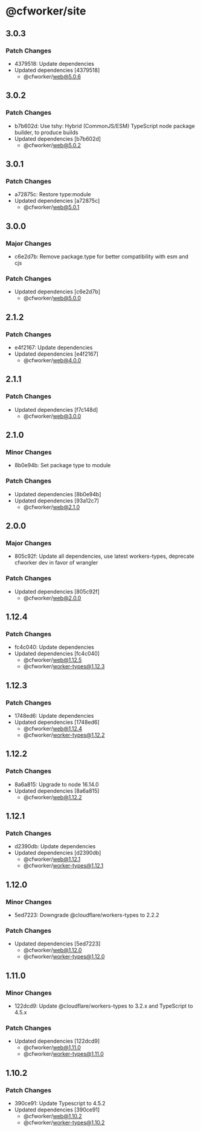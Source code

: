 # @cfworker/site

## 3.0.3

### Patch Changes

- 4379518: Update dependencies
- Updated dependencies [4379518]
  - @cfworker/web@5.0.6

## 3.0.2

### Patch Changes

- b7b602d: Use tshy: Hybrid (CommonJS/ESM) TypeScript node package builder, to produce builds
- Updated dependencies [b7b602d]
  - @cfworker/web@5.0.2

## 3.0.1

### Patch Changes

- a72875c: Restore type:module
- Updated dependencies [a72875c]
  - @cfworker/web@5.0.1

## 3.0.0

### Major Changes

- c6e2d7b: Remove package.type for better compatibility with esm and cjs

### Patch Changes

- Updated dependencies [c6e2d7b]
  - @cfworker/web@5.0.0

## 2.1.2

### Patch Changes

- e4f2167: Update dependencies
- Updated dependencies [e4f2167]
  - @cfworker/web@4.0.0

## 2.1.1

### Patch Changes

- Updated dependencies [f7c148d]
  - @cfworker/web@3.0.0

## 2.1.0

### Minor Changes

- 8b0e94b: Set package type to module

### Patch Changes

- Updated dependencies [8b0e94b]
- Updated dependencies [93a12c7]
  - @cfworker/web@2.1.0

## 2.0.0

### Major Changes

- 805c92f: Update all dependencies, use latest workers-types, deprecate cfworker dev in favor of wrangler

### Patch Changes

- Updated dependencies [805c92f]
  - @cfworker/web@2.0.0

## 1.12.4

### Patch Changes

- fc4c040: Update dependencies
- Updated dependencies [fc4c040]
  - @cfworker/web@1.12.5
  - @cfworker/worker-types@1.12.3

## 1.12.3

### Patch Changes

- 1748ed6: Update dependencies
- Updated dependencies [1748ed6]
  - @cfworker/web@1.12.4
  - @cfworker/worker-types@1.12.2

## 1.12.2

### Patch Changes

- 8a6a815: Upgrade to node 16.14.0
- Updated dependencies [8a6a815]
  - @cfworker/web@1.12.2

## 1.12.1

### Patch Changes

- d2390db: Update dependencies
- Updated dependencies [d2390db]
  - @cfworker/web@1.12.1
  - @cfworker/worker-types@1.12.1

## 1.12.0

### Minor Changes

- 5ed7223: Downgrade @cloudflare/workers-types to 2.2.2

### Patch Changes

- Updated dependencies [5ed7223]
  - @cfworker/web@1.12.0
  - @cfworker/worker-types@1.12.0

## 1.11.0

### Minor Changes

- 122dcd9: Update @cloudflare/workers-types to 3.2.x and TypeScript to 4.5.x

### Patch Changes

- Updated dependencies [122dcd9]
  - @cfworker/web@1.11.0
  - @cfworker/worker-types@1.11.0

## 1.10.2

### Patch Changes

- 390ce91: Update Typescript to 4.5.2
- Updated dependencies [390ce91]
  - @cfworker/web@1.10.2
  - @cfworker/worker-types@1.10.2
